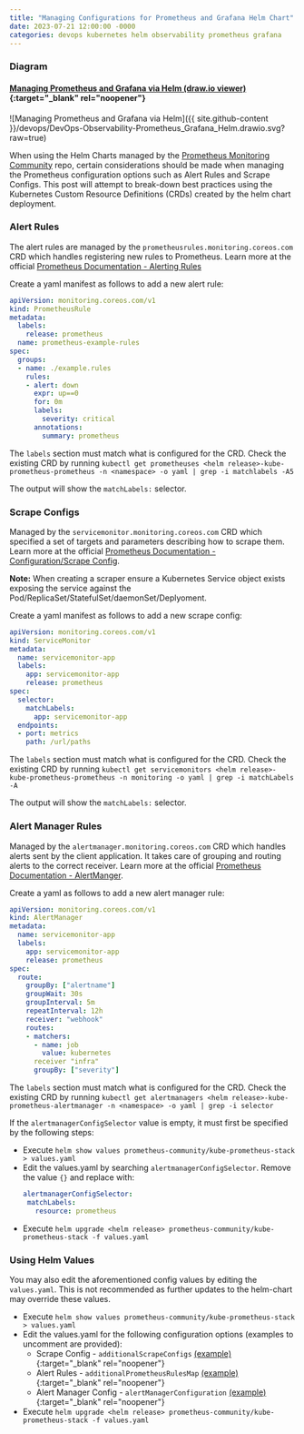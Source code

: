 ```yaml
---
title: "Managing Configurations for Prometheus and Grafana Helm Chart"
date: 2023-07-21 12:00:00 -0000
categories: devops kubernetes helm observability prometheus grafana
---
```


### Diagram

#### [Managing Prometheus and Grafana via Helm (draw.io viewer)](https://app.diagrams.net/?tags=%7B%7D&lightbox=1&highlight=0000ff&edit=_blank&layers=1&nav=1&title=DevOps-Observability-Prometheus_Grafana_Helm.drawio#Uhttps%3A%2F%2Fraw.githubusercontent.com%2FAdam-Lechnos%2Fdiagrams-charts%2Fmain%2Fdevops%2FDevOps-Observability-Prometheus_Grafana_Helm.drawio){:target="_blank" rel="noopener"}

![Managing Prometheus and Grafana via Helm]({{ site.github-content }}/devops/DevOps-Observability-Prometheus_Grafana_Helm.drawio.svg?raw=true)

When using the Helm Charts managed by the [Prometheus Monitoring Community](https://github.com/prometheus-community) repo, certain considerations should be made when managing the Prometheus configuration options such as Alert Rules and Scrape Configs. This post will attempt to break-down best practices using the Kubernetes Custom Resource Definitions (CRDs) created by the helm chart deployment.

### Alert Rules

The alert rules are managed by the `prometheusrules.monitoring.coreos.com` CRD which handles registering new rules to Prometheus. Learn more at the official [Prometheus Documentation - Alerting Rules](https://prometheus.io/docs/prometheus/latest/configuration/alerting_rules/)

Create a yaml manifest as follows to add a new alert rule:

``` yaml
apiVersion: monitoring.coreos.com/v1
kind: PrometheusRule
metadata:
  labels:
    release: prometheus
  name: prometheus-example-rules
spec:
  groups:
  - name: ./example.rules
    rules:
    - alert: down
      expr: up==0
      for: 0m
      labels:
        severity: critical
      annotations:
        summary: prometheus
```
The `labels` section must match what is configured for the CRD. Check the existing CRD by running `kubectl get prometheuses <helm release>-kube-prometheus-prometheus -n <namespace> -o yaml | grep -i matchlabels -A5`

The output will show the `matchLabels:` selector.

### Scrape Configs

Managed by the `servicemonitor.monitoring.coreos.com` CRD which specified a set of targets and parameters describing how to scrape them. Learn more at the official [Prometheus Documentation - Configuration/Scrape Config](https://prometheus.io/docs/prometheus/latest/configuration/configuration/#scrape_config).

**Note:** When creating a scraper ensure a Kubernetes Service object exists exposing the service against the Pod/ReplicaSet/StatefulSet/daemonSet/Deplyoment.

Create a yaml manifest as follows to add a new scrape config:

``` yaml
apiVersion: monitoring.coreos.com/v1
kind: ServiceMonitor
metadata:
  name: servicemonitor-app
  labels:
    app: servicemonitor-app
    release: prometheus
spec:
  selector:
    matchLabels:
      app: servicemonitor-app
  endpoints:
  - port: metrics
    path: /url/paths
```

The `labels` section must match what is configured for the CRD. Check the existing CRD by running `kubectl get servicemonitors <helm release>-kube-prometheus-prometheus -n monitoring -o yaml | grep -i matchLabels -A`

The output will show the `matchLabels:` selector.

### Alert Manager Rules

Managed by the `alertmanager.monitoring.coreos.com` CRD which handles alerts sent by the client application. It takes care of grouping and routing alerts to the correct receiver. Learn more at the official [Prometheus Documentation - AlertManger](https://prometheus.io/docs/alerting/latest/alertmanager/).

Create a yaml as follows to add a new alert manager rule:

``` yaml
apiVersion: monitoring.coreos.com/v1
kind: AlertManager
metadata:
  name: servicemonitor-app
  labels:
    app: servicemonitor-app
    release: prometheus
spec:
  route:
    groupBy: ["alertname"]
    groupWait: 30s
    groupInterval: 5m
    repeatInterval: 12h
    receiver: "webhook"
    routes:
    - matchers:
      - name: job
        value: kubernetes
      receiver "infra"
      groupBy: ["severity"]
```

The `labels` section must match what is configured for the CRD. Check the existing CRD by running `kubectl get alertmanagers <helm release>-kube-prometheus-alertmanager -n <namespace> -o yaml | grep -i selector`

If the `alertmanagerConfigSelector` value is empty, it must first be specified by the following steps:
  * Execute `helm show values prometheus-community/kube-prometheus-stack > values.yaml`
  * Edit the values.yaml by searching `alertmanagerConfigSelector`. Remove the value `{}` and replace with:
     ``` yaml
     alertmanagerConfigSelector:
      matchLabels:
        resource: prometheus
     ```
  * Execute `helm upgrade <helm release> prometheus-community/kube-prometheus-stack -f values.yaml`

### Using Helm Values

You may also edit the aforementioned config values by editing the `values.yaml`. This is not recommended as further updates to the helm-chart may override these values.

* Execute `helm show values prometheus-community/kube-prometheus-stack > values.yaml`
* Edit the values.yaml for the following configuration options (examples to uncomment are provided):
  * Scrape Config - `additionalScrapeConfigs` [(example)](https://github.com/prometheus-community/helm-charts/blob/main/charts/kube-prometheus-stack/values.yaml#L3812){:target="_blank" rel="noopener"}
  * Alert Rules - `additionalPrometheusRulesMap` [(example)](https://github.com/prometheus-community/helm-charts/blob/main/charts/kube-prometheus-stack/values.yaml#L194){:target="_blank" rel="noopener"}
  * Alert Manager Config - `alertManagerConfiguration` [(example)](https://github.com/prometheus-community/helm-charts/blob/main/charts/kube-prometheus-stack/values.yaml#L726){:target="_blank" rel="noopener"}
* Execute `helm upgrade <helm release> prometheus-community/kube-prometheus-stack -f values.yaml`
